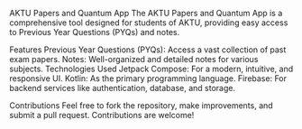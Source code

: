 AKTU Papers and Quantum App
The AKTU Papers and Quantum App is a comprehensive tool designed for students of AKTU, providing easy access to Previous Year Questions (PYQs) and notes.

Features
Previous Year Questions (PYQs): Access a vast collection of past exam papers.
Notes: Well-organized and detailed notes for various subjects.
Technologies Used
Jetpack Compose: For a modern, intuitive, and responsive UI.
Kotlin: As the primary programming language.
Firebase: For backend services like authentication, database, and storage.

Contributions
Feel free to fork the repository, make improvements, and submit a pull request. Contributions are welcome!
